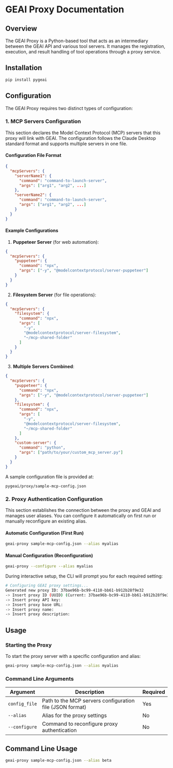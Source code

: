 # GEAI Proxy Documentation

## Overview

The GEAI Proxy is a Python-based tool that acts as an intermediary between the GEAI API and various tool servers. It manages the registration, execution, and result handling of tool operations through a proxy service.

## Installation

```bash
pip install pygeai
```

## Configuration

The GEAI Proxy requires two distinct types of configuration:

### 1. MCP Servers Configuration

This section declares the Model Context Protocol (MCP) servers that this proxy will link with GEAI. The configuration follows the Claude Desktop standard format and supports multiple servers in one file.

#### Configuration File Format

```json
{
  "mcpServers": {
    "serverName1": {
      "command": "command-to-launch-server",
      "args": ["arg1", "arg2", ...]
    },
    "serverName2": {
      "command": "command-to-launch-server",
      "args": ["arg1", "arg2", ...]
    }
  }
}
```

#### Example Configurations

1. **Puppeteer Server** (for web automation):
```json
{
  "mcpServers": {
    "puppeteer": {
      "command": "npx",
      "args": ["-y", "@modelcontextprotocol/server-puppeteer"]
    }
  }
}
```

2. **Filesystem Server** (for file operations):
```json
{
  "mcpServers": {
    "filesystem": {
      "command": "npx",
      "args": [
        "-y",
        "@modelcontextprotocol/server-filesystem",
        "~/mcp-shared-folder"
      ]
    }
  }
}
```

3. **Multiple Servers Combined**:
```json
{
  "mcpServers": {
    "puppeteer": {
      "command": "npx",
      "args": ["-y", "@modelcontextprotocol/server-puppeteer"]
    },
    "filesystem": {
      "command": "npx",
      "args": [
        "-y",
        "@modelcontextprotocol/server-filesystem",
        "~/mcp-shared-folder"
      ]
    },
    "custom-server": {
      "command": "python",
      "args": ["path/to/your/custom_mcp_server.py"]
    }
  }
}
```

A sample configuration file is provided at:
```
pygeai/proxy/sample-mcp-config.json
```

### 2. Proxy Authentication Configuration

This section establishes the connection between the proxy and GEAI and manages user aliases. You can configure it automatically on first run or manually reconfigure an existing alias.

#### Automatic Configuration (First Run)
```bash
geai-proxy sample-mcp-config.json --alias myalias
```

#### Manual Configuration (Reconfiguration)
```bash
geai-proxy --configure --alias myalias
```

During interactive setup, the CLI will prompt you for each required setting:

```bash
# Configuring GEAI proxy settings...
Generated new proxy ID: 37bae96b-bc99-4110-bb61-b912b28f9e32
-> Insert proxy ID (UUID) (Current: 37bae96b-bc99-4110-bb61-b912b28f9e32, Leave empty to keep):
-> Insert proxy API key:
-> Insert proxy base URL:
-> Insert proxy name:
-> Insert proxy description:
```

## Usage

### Starting the Proxy

To start the proxy server with a specific configuration and alias:

```bash
geai-proxy sample-mcp-config.json --alias myalias
```

### Command Line Arguments

| Argument | Description | Required |
|----------|-------------|----------|
| `config_file` | Path to the MCP servers configuration file (JSON format) | Yes |
| `--alias` | Alias for the proxy settings | No |
| `--configure` | Command to reconfigure proxy authentication | No |

## Command Line Usage

```bash
geai-proxy sample-mcp-config.json --alias beta
``` 